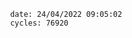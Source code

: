 

                date: 24/04/2022 09:05:02
                cycles: 76920

                         
